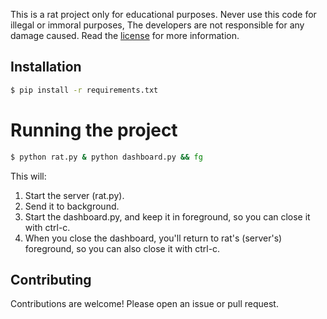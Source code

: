 This is a rat project only for educational purposes. Never use this code for illegal or immoral purposes, The developers are not responsible for any damage caused. Read the [license](LICENSE) for more information.

## Installation

```bash
$ pip install -r requirements.txt
```

# Running the project

```bash
$ python rat.py & python dashboard.py && fg
```

This will:

1. Start the server (rat.py).
1. Send it to background.
1. Start the dashboard.py, and keep it in foreground, so you can close it with ctrl-c.
1. When you close the dashboard, you'll return to rat's (server's) foreground, so you can also close it with ctrl-c.

<!-- Thanks to [Ory Band](https://stackoverflow.com/questions/3004811/how-do-you-run-multiple-programs-in-parallel-from-a-bash-script) -->

## Contributing

Contributions are welcome! Please open an issue or pull request.
